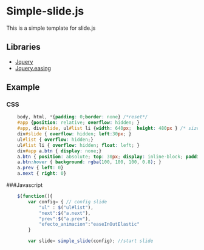 Simple-slide.js
===============

This is a simple template for slide.js


## Libraries

* [Jquery](http://api.jquery.com/)
* [Jquery.easing](http://gsgd.co.uk/sandbox/jquery/easing/)

## Example


### CSS

```css
	body, html, *{padding: 0;border: none} /*reset*/
	#app {position: relative; overflow: hidden; }
	#app, div#slide, ul#list li {width: 640px;  height: 480px } /* size app */
	div#slide { overflow: hidden; left:30px; }
	ul#list { overflow: hidden;}
	ul#list li { overflow: hidden; float: left; }
	div#app a.btn { display: none;}
	a.btn { position: absolute; top: 30px; display: inline-block; padding: 5px 10px; background: rgba(100, 100, 100, 0.4); color: #fff; cursor: pointer; border-radius: 4px;}
	a.btn:hover { background: rgba(100, 100, 100, 0.8); }
	a.prev { left: 0}
	a.next { right: 0}

```

###Javascript

```javascript
	$(function(){
		var config= { // config slide
			"ul" : $("ul#list"),
			"next":$("a.next"),
			"prev":$("a.prev"),
			"efecto_animacion":"easeInOutElastic"
		}

		var slide= simple_slide(config); //start slide
```


